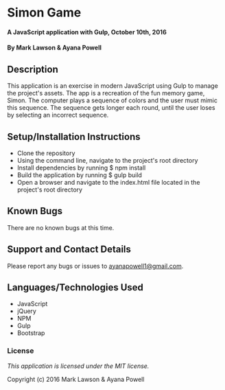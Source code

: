 # Simon Game

#### A JavaScript application with Gulp, October 10th, 2016

#### By Mark Lawson & Ayana Powell

## Description

This application is an exercise in modern JavaScript using Gulp to manage the project's assets. The app is a recreation of the fun memory game, Simon. The computer plays a sequence of colors and the user must mimic this sequence. The sequence gets longer each round, until the user loses by selecting an incorrect sequence.

## Setup/Installation Instructions

* Clone the repository
* Using the command line, navigate to the project's root directory
* Install dependencies by running $ npm install
* Build the application by running $ gulp build
* Open a browser and navigate to the index.html file located in the project's root directory

## Known Bugs

There are no known bugs at this time.

## Support and Contact Details

Please report any bugs or issues to ayanapowell1@gmail.com.

## Languages/Technologies Used

* JavaScript
* jQuery
* NPM
* Gulp
* Bootstrap

### License

*This application is licensed under the MIT license.*

Copyright (c) 2016 Mark Lawson & Ayana Powell
